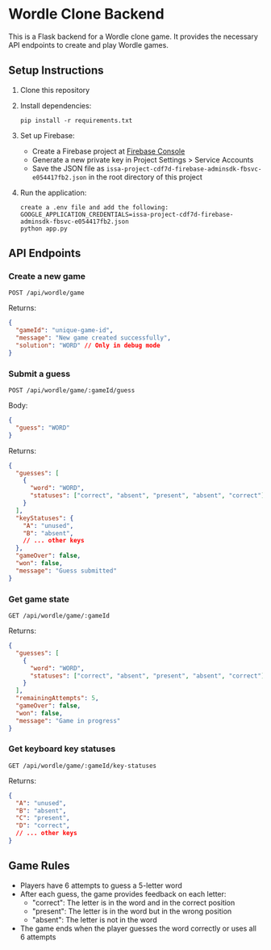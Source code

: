 # Wordle Clone Backend

This is a Flask backend for a Wordle clone game. It provides the necessary API endpoints to create and play Wordle games.

## Setup Instructions

1. Clone this repository
2. Install dependencies:
   ```
   pip install -r requirements.txt
   ```
3. Set up Firebase:
   - Create a Firebase project at [Firebase Console](https://console.firebase.google.com/)
   - Generate a new private key in Project Settings > Service Accounts
   - Save the JSON file as `issa-project-cdf7d-firebase-adminsdk-fbsvc-e054417fb2.json` in the root directory of this project

4. Run the application:
   ```
   create a .env file and add the following:
   GOOGLE_APPLICATION_CREDENTIALS=issa-project-cdf7d-firebase-adminsdk-fbsvc-e054417fb2.json
   python app.py
   ```

## API Endpoints

### Create a new game
```
POST /api/wordle/game
```
Returns:
```json
{
  "gameId": "unique-game-id",
  "message": "New game created successfully",
  "solution": "WORD" // Only in debug mode
}
```

### Submit a guess
```
POST /api/wordle/game/:gameId/guess
```
Body:
```json
{
  "guess": "WORD"
}
```
Returns:
```json
{
  "guesses": [
    {
      "word": "WORD",
      "statuses": ["correct", "absent", "present", "absent", "correct"]
    }
  ],
  "keyStatuses": {
    "A": "unused",
    "B": "absent",
    // ... other keys
  },
  "gameOver": false,
  "won": false,
  "message": "Guess submitted"
}
```

### Get game state
```
GET /api/wordle/game/:gameId
```
Returns:
```json
{
  "guesses": [
    {
      "word": "WORD",
      "statuses": ["correct", "absent", "present", "absent", "correct"]
    }
  ],
  "remainingAttempts": 5,
  "gameOver": false,
  "won": false,
  "message": "Game in progress"
}
```

### Get keyboard key statuses
```
GET /api/wordle/game/:gameId/key-statuses
```
Returns:
```json
{
  "A": "unused",
  "B": "absent",
  "C": "present",
  "D": "correct",
  // ... other keys
}
```

## Game Rules

- Players have 6 attempts to guess a 5-letter word
- After each guess, the game provides feedback on each letter:
  - "correct": The letter is in the word and in the correct position
  - "present": The letter is in the word but in the wrong position
  - "absent": The letter is not in the word
- The game ends when the player guesses the word correctly or uses all 6 attempts 

